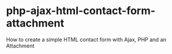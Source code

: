 # php-ajax-html-contact-form-attachment
How to create a simple HTML contact form with Ajax, PHP and an Attachment 
